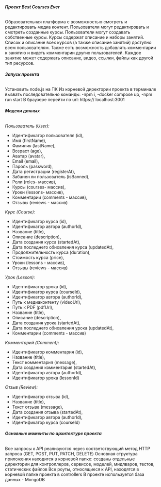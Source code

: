 ###### **Проект Best Courses Ever**
Образовательная платформа с возможностью смотреть и редактировать медиа контент.
Пользователи могут редактировать и смотреть созданные курсы.
Пользователи могут создавать собственные курсы.
Курсы содержат описание и наборы занятий.
Список и описание всех курсов (а также описание занятий) доступно всем пользователям.
Также есть возможность добавлять комментарии к занятию и видеть комментарии других пользователей.
Каждое занятие может содержать описание, видео, ссылки, файлы как другой тип ресурсов.

###### **Запуск проекта**
Установить node.js на ПК
Из корневой директории проекта в терминале вызвать последовательно команды:
 -npm i,
 -docker compose up, 
 -npm run start
В браузере перейти по url: https:// localhost:3001

###### **Модели данных**
_Пользователь (User):_
   - Идентификатор пользователя (id),
   - Имя (firstName),
   - Фамилия (lastName), 
   - Возраст (age), 
   - Аватар (avatar),
   - Email (email),
   - Пароль (password),
   - Дата регистрации (registerAt),
   - Забанен ли пользователь (isBanned),
   - Роли (roles- массив),
   - Курсы (courses- массив),
   - Уроки (lessons- массив),
   - Комментарии (comments - массив),
   - Отзывы (reviews - массив)

_Курс (Course):_
   - Идентификатор курса (id),
   - Идентификатор автора (authorId), 
   - Название (title),
   - Описание (description),
   - Дата создания курса (startedAt),
   - Дата последнего обновления курса (updatedAt),
   - Продолжительность курса (duration),
   - Стоимость курса (price),
   - Уроки (lessons - массив),
   - Отзывы (reviews - массив)

_Урок (Lesson):_
   - Идентификатор урока (id),
   - Идентификатор курса (courseId),
   - Идентификатор автора (authorId),
   - Путь к медиаконтенту (videoUrl), 
   - Путь к PDF (pdfUrl), 
   - Название (title),
   - Описание (description),
   - Дата создания урока (startedAt),
   - Дата последнего обновления урока (updatedAt),
   - Комментарии (comments - массив)
   
_Комментарий (Comment):_
   - Идентификатор комментария (id),
   - Название (title),
   - Текст комментария (message),
   - Дата создания комментария (startedAt),
   - Идентификатор автора (authorId),
   - Идентификатор урока (lessonId)
   
_Отзыв (Review):_
   - Идентификатор отзыва (id),
   - Название (title),
   - Текст отзыва (message),
   - Дата создания отзыва (startedAt),
   - Идентификатор автора (authorId),
   - Идентификатор курса (courseId)

######  **Основные моменты по архитектуре проекта**
Все запросы к API реализуются через соответствующий метод HTTP запроса (GET, POST, PUT, PATCH, DELETE)
Основная структура приложения находится в корневой папке:
 созданы отдельные директории для контроллеров, сервисов, моделей, мидлваров, тестов, статических файлов
Все роуты, относящиеся к API, находятся в корневой папке проекта в controllers
В проекте используется база данных - MongoDB

